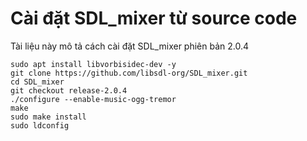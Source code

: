 # Cài đặt SDL_mixer từ source code

Tài liệu này mô tả cách cài đặt SDL_mixer phiên bản 2.0.4

```console
sudo apt install libvorbisidec-dev -y
git clone https://github.com/libsdl-org/SDL_mixer.git
cd SDL_mixer
git checkout release-2.0.4
./configure --enable-music-ogg-tremor
make
sudo make install
sudo ldconfig
```